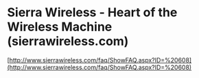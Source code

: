 <!--
id: 21259474
link: http://tumblr.atmos.org/post/21259474/sierra-wireless-heart-of-the-wireless-machine
slug: sierra-wireless-heart-of-the-wireless-machine
date: Mon Dec 10 2007 13:29:53 GMT-0800 (PST)
publish: 2007-12-010
tags: 
title: Sierra Wireless - Heart of the Wireless Machine (sierrawireless.com)
-->


Sierra Wireless - Heart of the Wireless Machine (sierrawireless.com)
====================================================================

[http://www.sierrawireless.com/faq/ShowFAQ.aspx?ID=%20608](http://www.sierrawireless.com/faq/ShowFAQ.aspx?ID=%20608)

